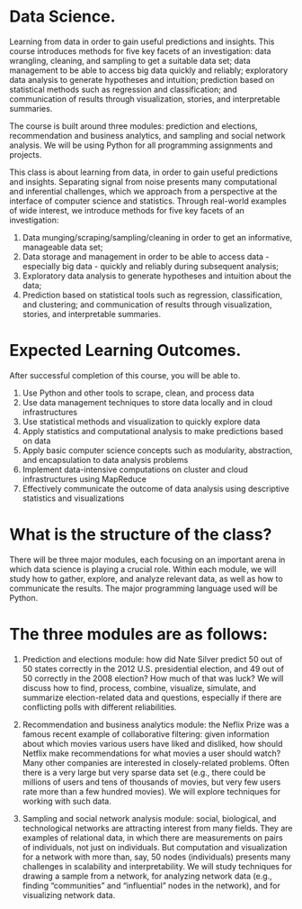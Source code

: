 Data Science.
=============

Learning from data in order to gain useful predictions and insights. This course introduces methods for five key facets of an investigation: data wrangling, cleaning, and sampling to get a suitable data set; data management to be able to access big data quickly and reliably; exploratory data analysis to generate hypotheses and intuition; prediction based on statistical methods such as regression and classification; and communication of results through visualization, stories, and interpretable summaries. 

The course is built around three modules: prediction and elections, recommendation and business analytics, and sampling and social network analysis. We will be using Python for all programming assignments and projects. 

This class is about learning from data, in order to gain useful predictions and insights. Separating signal from noise presents many computational and inferential challenges, which we approach from a perspective at the interface of computer science and statistics.  Through real-world examples of wide interest, we introduce methods for five key facets of an investigation:
 
1. Data munging/scraping/sampling/cleaning in order to get an informative, manageable data set;
2. Data storage and management in order to be able to access data - especially big data - quickly and reliably during subsequent analysis;
3. Exploratory data analysis to generate hypotheses and intuition about the data;
4. Prediction based on statistical tools such as regression, classification, and clustering; and communication of results through visualization, stories, and interpretable summaries.

Expected Learning Outcomes.
===========================
 
After successful completion of this course, you will be able to.
 
1. Use Python and other tools to scrape, clean, and process data
2. Use data management techniques to store data locally and in cloud infrastructures
3. Use statistical methods and visualization to quickly explore data
4. Apply statistics and computational analysis to make predictions based on data
5. Apply basic computer science concepts such as modularity, abstraction, and encapsulation to data analysis problems
6. Implement data-intensive computations on cluster and cloud infrastructures using MapReduce
7. Effectively communicate the outcome of data analysis using descriptive statistics and visualizations
 
 
What is the structure of the class?
===================================
 
There will be three major modules, each focusing on an important arena in which data science is playing a crucial role. Within each module, we will study how to gather, explore, and analyze relevant data, as well as how to communicate the results. The major programming language used will be Python.
 
The three modules are as follows:
=================================
 
1. Prediction and elections module: how did Nate Silver predict 50 out of 50 states correctly in the 2012 U.S. presidential election, and 49 out of 50 correctly in the 2008 election? How much of that was luck? We will discuss how to find, process, combine, visualize, simulate, and summarize election-related data and questions, especially if there are conflicting polls with different reliabilities.
 
2. Recommendation and business analytics module: the Neflix Prize was a famous recent example of collaborative filtering: given information about which movies various users have liked and disliked, how should Netflix make recommendations for what movies a user should watch? Many other companies are interested in closely-related problems. Often there is a very large but very sparse data set (e.g., there could be millions of users and tens of thousands of movies, but very few users rate more than a few hundred movies). We will explore techniques for working with such data.
 
3. Sampling and social network analysis module: social, biological, and technological networks are attracting interest from many fields. They are examples of relational data, in which there are measurements on pairs of individuals, not just on individuals. But computation and visualization for a network with more than, say, 50 nodes (individuals) presents many challenges in scalability and interpretability. We will study techniques for drawing a sample from a network, for analyzing network data (e.g., finding “communities” and “influential” nodes in the network), and for visualizing network data.
